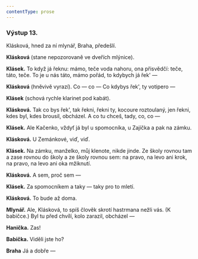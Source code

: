 ```yaml
---
contentType: prose
---
```


### Výstup 13.

Klásková, hned za ní mlynář, Braha, předešlí.

**Klásková** (stane nepozorovaně ve dveřích mlýnice).

**Klásek.** To když já řeknu: mámo, teče voda nahoru, ona přisvědčí: teče, táto, teče. To je u nás táto, mámo pořád, to kdybych já řek' —

**Klásková** (hněvivě vyrazí). Co — co — Co kdybys řek', ty votipero —

**Klásek** (schová rychle klarinet pod kabát).

**Klásková.** Tak co bys řek', tak řekni, řekni ty, kocoure roztoulaný, jen řekni, kdes byl, kdes brousil, obcházel. A co tu chceš, tady, co, co —

**Klásek.** Ale Kačenko, vždyť já byl u spomocníka, u Zajíčka a pak na zámku.

**Klásková.** U Zemánkové, viď, viď.

**Klásek.** Na zámku, manželko, můj klenote, nikde jinde. Ze školy rovnou tam a zase rovnou do školy a ze školy rovnou sem: na pravo, na levo ani krok, na pravo, na levo ani oka mžiknutí.

**Klásková.** A sem, proč sem —

**Klásek.** Za spomocníkem a taky — taky pro to mletí.

**Klásková.** To bude až doma.

**Mlynář.** Ale, Klásková, to spíš člověk skrotí hastrmana nežli vás. (K babičce.) Byl tu před chvílí, kolo zarazil, obcházel —

**Hanička.** Zas!

**Babička.** Viděli jste ho?

**Braha** Já a dobře —
